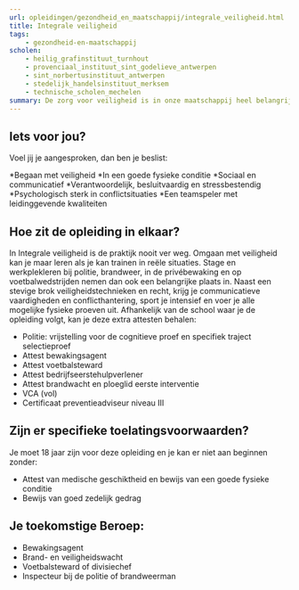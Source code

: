```yaml
---
url: opleidingen/gezondheid_en_maatschappij/integrale_veiligheid.html
title: Integrale veiligheid
tags:
    - gezondheid-en-maatschappij
scholen:
    - heilig_grafinstituut_turnhout
    - provenciaal_instituut_sint_godelieve_antwerpen
    - sint_norbertusinstituut_antwerpen
    - stedelijk_handelsinstituut_merksem
    - technische_scholen_mechelen
summary: De zorg voor veiligheid is in onze maatschappij heel belangrijk. Er is dan ook een grote vraag naar goed opgeleide werknemers in de zeer uitleenlopende domeinen van de veiligheidssector. Je kan bijvoorbeeld bij de politie of brandweer terecht komen, ingeschakeld worden als privébewaker of meedraaien in een equipe van voetbalstewards.
---
```


## Iets voor jou?

Voel jij je aangesproken, dan ben je beslist:

*Begaan met veiligheid
*In een goede fysieke conditie
*Sociaal en communicatief
*Verantwoordelijk, besluitvaardig en stressbestendig
*Psychologisch sterk in conflictsituaties
*Een teamspeler met leidinggevende kwaliteiten

## Hoe zit de opleiding in elkaar?

In Integrale veiligheid is de praktijk nooit ver weg. Omgaan met veiligheid kan je maar leren als je kan trainen in reële situaties. Stage en werkplekleren bij politie, brandweer, in de privébewaking en op voetbalwedstrijden nemen dan ook een belangrijke plaats in. Naast een stevige brok veiligheidstechnieken en recht, krijg je communicatieve vaardigheden en conflicthantering, sport je intensief en voer je alle mogelijke fysieke proeven uit. Afhankelijk van de school waar je de opleiding volgt, kan je deze extra attesten behalen:

* Politie: vrijstelling voor de cognitieve proef en specifiek traject selectieproef
* Attest bewakingsagent
* Attest voetbalsteward
* Attest bedrijfseerstehulpverlener
* Attest brandwacht en ploeglid eerste interventie
* VCA (vol)
* Certificaat preventieadviseur niveau III

## Zijn er specifieke toelatingsvoorwaarden?

Je moet 18 jaar zijn voor deze opleiding en je kan er niet aan beginnen zonder:

* Attest van medische geschiktheid en bewijs van een goede fysieke conditie
* Bewijs van goed zedelijk gedrag

## Je toekomstige Beroep:

* Bewakingsagent
* Brand- en veiligheidswacht
* Voetbalsteward of divisiechef
* Inspecteur bij de politie of brandweerman
